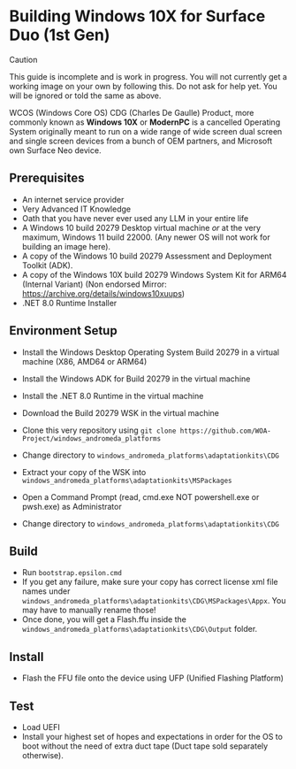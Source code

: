 # Building Windows 10X for Surface Duo (1st Gen)

> [!CAUTION]
> This guide is incomplete and is work in progress. You will not currently get a working image on your own by following this.
> Do not ask for help yet. You will be ignored or told the same as above.

WCOS (Windows Core OS) CDG (Charles De Gaulle) Product, more commonly known as __Windows 10X__ or __ModernPC__ is a cancelled Operating System originally meant to run on a wide range of wide screen dual screen and single screen devices from a bunch of OEM partners, and Microsoft own Surface Neo device.

## Prerequisites

- An internet service provider
- Very Advanced IT Knowledge
- Oath that you have never ever used any LLM in your entire life
- A Windows 10 build 20279 Desktop virtual machine *or* at the very maximum, Windows 11 build 22000. (Any newer OS will not work for building an image here).
- A copy of the Windows 10 build 20279 Assessment and Deployment Toolkit (ADK).
- A copy of the Windows 10X build 20279 Windows System Kit for ARM64 (Internal Variant) (Non endorsed Mirror: https://archive.org/details/windows10xuups)
- .NET 8.0 Runtime Installer

## Environment Setup

- Install the Windows Desktop Operating System Build 20279 in a virtual machine (X86, AMD64 or ARM64)
- Install the Windows ADK for Build 20279 in the virtual machine
- Install the .NET 8.0 Runtime in the virtual machine
- Download the Build 20279 WSK in the virtual machine

- Clone this very repository using ```git clone https://github.com/WOA-Project/windows_andromeda_platforms```
- Change directory to ```windows_andromeda_platforms\adaptationkits\CDG```
- Extract your copy of the WSK into ```windows_andromeda_platforms\adaptationkits\MSPackages```
- Open a Command Prompt (read, cmd.exe NOT powershell.exe or pwsh.exe) as Administrator
- Change directory to ```windows_andromeda_platforms\adaptationkits\CDG```

## Build

- Run ```bootstrap.epsilon.cmd```
- If you get any failure, make sure your copy has correct license xml file names under ```windows_andromeda_platforms\adaptationkits\CDG\MSPackages\Appx```. You may have to manually rename those!
- Once done, you will get a Flash.ffu inside the ```windows_andromeda_platforms\adaptationkits\CDG\Output``` folder.

## Install

- Flash the FFU file onto the device using UFP (Unified Flashing Platform)

## Test

- Load UEFI
- Install your highest set of hopes and expectations in order for the OS to boot without the need of extra duct tape (Duct tape sold separately otherwise).